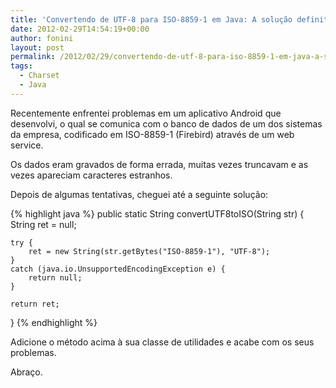```yaml
---
title: 'Convertendo de UTF-8 para ISO-8859-1 em Java: A solução definitiva'
date: 2012-02-29T14:54:19+00:00
author: fonini
layout: post
permalink: /2012/02/29/convertendo-de-utf-8-para-iso-8859-1-em-java-a-solucao-definitiva/
tags:
  - Charset
  - Java
---
```

Recentemente enfrentei problemas em um aplicativo Android que desenvolvi, o qual se comunica com o banco de dados de um dos sistemas da empresa, codificado em ISO-8859-1 (Firebird) através de um web service. 

Os dados eram gravados de forma errada, muitas vezes truncavam e as vezes apareciam caracteres estranhos. 

Depois de algumas tentativas, cheguei até a seguinte solução: 


{% highlight java %}
public static String convertUTF8toISO(String str) {
	String ret = null;

	try {
		ret = new String(str.getBytes("ISO-8859-1"), "UTF-8");
	}
	catch (java.io.UnsupportedEncodingException e) {
		return null;
	}

	return ret;
}
{% endhighlight %}

Adicione o método acima à sua classe de utilidades e acabe com os seus problemas. 

Abraço.